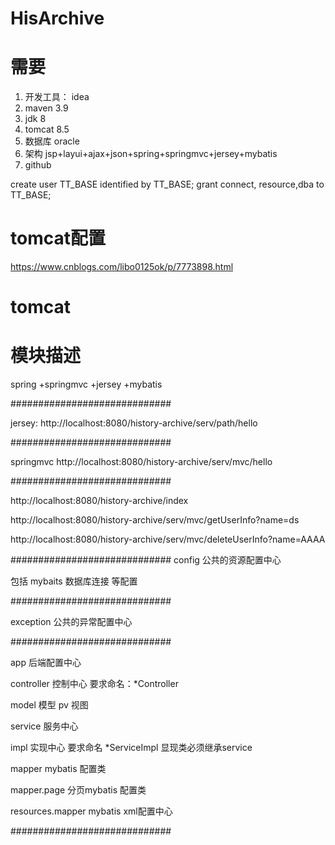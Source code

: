 # HisArchive


# 需要
1. 开发工具： idea
2. maven 3.9
3. jdk 8
4. tomcat 8.5
5. 数据库 oracle
6. 架构 jsp+layui+ajax+json+spring+springmvc+jersey+mybatis
7. github


 create user TT_BASE identified by TT_BASE;
 grant connect, resource,dba to TT_BASE;
 
 # tomcat配置
https://www.cnblogs.com/libo0125ok/p/7773898.html

# tomcat

# <Context docBase="D:\Tomcat\apache-tomcat-8.5.20.1\webapps\history-archive" path="/"  ></Context>


# 模块描述

spring +springmvc +jersey +mybatis

#############################

jersey:
http://localhost:8080/history-archive/serv/path/hello

#############################

springmvc
http://localhost:8080/history-archive/serv/mvc/hello

#############################

http://localhost:8080/history-archive/index

http://localhost:8080/history-archive/serv/mvc/getUserInfo?name=ds

http://localhost:8080/history-archive/serv/mvc/deleteUserInfo?name=AAAA


#############################
config 公共的资源配置中心

包括 mybaits 数据库连接 等配置

#############################

exception  公共的异常配置中心

#############################

app 后端配置中心

controller 控制中心   要求命名：*Controller

model  模型  pv 视图

service 服务中心 

impl  实现中心    要求命名  *ServiceImpl    显现类必须继承service

mapper  mybatis 配置类  

mapper.page 分页mybatis 配置类

resources.mapper  mybatis xml配置中心

#############################



